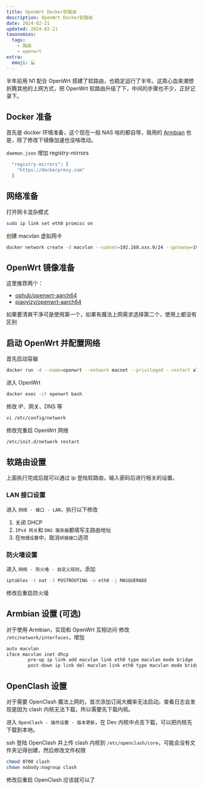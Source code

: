 ```yaml
---
title: OpenWrt Docker软路由
description: OpenWrt Docker软路由
date: 2024-02-21
updated: 2024-02-21
taxonomies:
  tags:
    - 路由
    - openwrt
extra:
  emoji: 💻️
---
```

半年前用 N1 配合 OpenWrt 搭建了软路由，也稳定运行了半年。这周心血来潮想折腾其他的上网方式，把 OpenWrt 软路由升级了下，中间的步骤也不少，正好记录下。

## Docker 准备

首先是 docker 环境准备，这个现在一般 NAS 啥的都自带，我用的 [Armbian](https://github.com/ophub/amlogic-s9xxx-armbian/tree/main) 也是，除了修改下镜像加速也没啥改动。

`daemon.json` 增加 registry-mirrors
```bash
  "registry-mirrors": [
    "https://dockerproxy.com"
  ]
```

## 网络准备

打开网卡混杂模式
```bash
sudo ip link set eth0 promisc on
```

创建 macvlan 虚拟网卡
```bash
docker network create -d macvlan --subnet=192.168.xxx.0/24 --gateway=192.168.xxx.yyy -o parent=eth0 macnet
```

## OpenWrt 镜像准备

这里推荐两个：
- [ophub/openwrt-aarch64](https://hub.docker.com/r/ophub/openwrt-aarch64)
- [piaoyizy/openwrt-aarch64](https://hub.docker.com/r/piaoyizy/openwrt-aarch64)

如果要清爽干净可是使用第一个，如果有魔法上网需求选择第二个，使用上都没有区别

## 启动 OpenWrt 并配置网络

首先启动容器
```bash
docker run -d --name=openwrt --network macnet --privileged --restart always ophub/openwrt-aarch64:latest
```

进入 OpenWrt
```bash
docker exec -it openwrt bash
```

修改 IP、网关、DNS 等
```bash
vi /etc/config/network
```

修改完重启 OpenWrt 网络
```bash
/etc/init.d/network restart
```

## 软路由设置

上面执行完成后就可以通过 ip 登陆软路由，输入密码后进行相关的设置。

### LAN 接口设置

进入 `网络 - 接口 - LAN`，执行以下修改
1. 关闭 DHCP
2. `IPv4 网关`和 `DNS 服务器`都填写主路由地址
3. 在`物理设置`中，取消`桥接接口`选项

### 防火墙设置

进入 `网络 - 防火墙 - 自定义规则`，添加
```bash
iptables -t nat -I POSTROUTING -o eth0 -j MASQUERADE
```
修改后重启防火墙

## Armbian 设置 (可选)

对于使用 Armbian，实现和 OpenWrt 互相访问
修改 `/etc/network/interfaces`，增加
```bash
auto macvlan
iface macvlan inet dhcp
        pre-up ip link add macvlan link eth0 type macvlan mode bridge
        post-down ip link del macvlan link eth0 type macvlan mode bridge
```

## OpenClash 设置

对于需要 OpenClash 魔法上网的，首次添加订阅大概率无法启动。查看日志会发现是因为 clash 内核无法下载，所以需要先下载内核。

进入 `OpenClash - 插件设置 - 版本更新`，在 Dev 内核中点击下载，可以把内核先下载到本地。

ssh 登陆 OpenClash 并上传 clash 内核到 `/etc/openclash/core`，可能会没有文件夹记得创建，然后修改文件权限
```bash
chmod 0700 clash  
chown nobody:nogroup clash
```

修改后重启 OpenClash 应该就可以了
